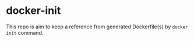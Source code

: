# docker-init
This repo is aim to keep a reference from generated Dockerfile(s) by `docker init` command.

